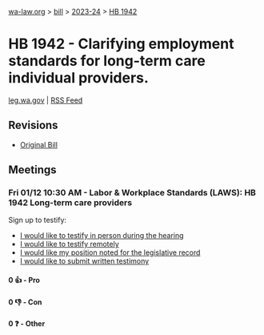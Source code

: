 [wa-law.org](/) > [bill](/bill/) > [2023-24](/bill/2023-24/) > [HB 1942](/bill/2023-24/hb/1942/)

# HB 1942 - Clarifying employment standards for long-term care individual providers.
[leg.wa.gov](https://app.leg.wa.gov/billsummary?BillNumber=1942&Year=2023&Initiative=false) | [RSS Feed](./rss.xml)

## Revisions
* [Original Bill](1/)

## Meetings
### Fri 01/12 10:30 AM - Labor & Workplace Standards (LAWS): HB 1942 Long-term care providers
Sign up to testify:
* [I would like to testify in person during the hearing](https://app.leg.wa.gov/csi/Testifier/Add?chamber=House&mId=31573&aId=156081&caId=22879&tId=1)
* [I would like to testify remotely](https://app.leg.wa.gov/csi/Testifier/Add?chamber=House&mId=31573&aId=156081&caId=22879&tId=2)
* [I would like my position noted for the legislative record](https://app.leg.wa.gov/csi/Testifier/Add?chamber=House&mId=31573&aId=156081&caId=22879&tId=3)
* [I would like to submit written testimony](https://app.leg.wa.gov/csi/Testifier/Add?chamber=House&mId=31573&aId=156081&caId=22879&tId=4)

#### 0 👍 - Pro

#### 0 👎 - Con

#### 0 ❓ - Other
